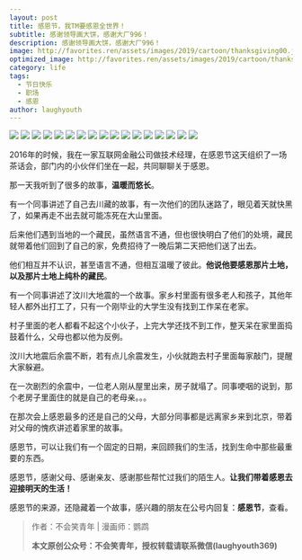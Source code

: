 ```yaml
---
layout: post
title: 感恩节，我TM要感恩全世界！
subtitle: 感谢领导画大饼，感谢大厂996！
description: 感谢领导画大饼，感谢大厂996！
image: http://favorites.ren/assets/images/2019/cartoon/thanksgiving00.jpeg
optimized_image: http://favorites.ren/assets/images/2019/cartoon/thanksgiving00.jpeg
category: life
tags:
  - 节日快乐
  - 职场
  - 感恩
author: laughyouth
---
```


![](http://favorites.ren/assets/images/2019/cartoon/thanksgiving01.jpeg)
![](http://favorites.ren/assets/images/2019/cartoon/thanksgiving02.jpeg)
![](http://favorites.ren/assets/images/2019/cartoon/thanksgiving03.jpeg)
![](http://favorites.ren/assets/images/2019/cartoon/thanksgiving04.jpeg)
![](http://favorites.ren/assets/images/2019/cartoon/thanksgiving05.jpeg)
![](http://favorites.ren/assets/images/2019/cartoon/thanksgiving06.jpeg)
![](http://favorites.ren/assets/images/2019/cartoon/thanksgiving07.jpeg)
![](http://favorites.ren/assets/images/2019/cartoon/thanksgiving08.jpeg)
![](http://favorites.ren/assets/images/2019/cartoon/thanksgiving09.jpeg)
![](http://favorites.ren/assets/images/2019/cartoon/thanksgiving10.jpeg)
![](http://favorites.ren/assets/images/2019/cartoon/thanksgiving11.jpeg)
![](http://favorites.ren/assets/images/2019/cartoon/thanksgiving12.jpeg)
![](http://favorites.ren/assets/images/2019/cartoon/thanksgiving13.jpeg)
![](http://favorites.ren/assets/images/2019/cartoon/thanksgiving14.jpeg)
![](http://favorites.ren/assets/images/2019/cartoon/thanksgiving15.jpeg)
![](http://favorites.ren/assets/images/2019/cartoon/thanksgiving16.jpeg)
![](http://favorites.ren/assets/images/2019/cartoon/thanksgiving17.jpeg)



2016年的时候，我在一家互联网金融公司做技术经理，在感恩节这天组织了一场茶话会，部门内的小伙伴们坐在一起，共同聊聊关于感恩。
 
那一天我听到了很多的故事，**温暖而悠长**。
 
有一个同事讲述了自己去川藏的故事，有一次他们的团队迷路了，眼见着天就快黑了，如果再走不出去就可能冻死在大山里面。
 
后来他们遇到当地的一个藏民，虽然语言不通，但也很快明白了他们的处境，藏民就带着他们回到了自己的家，免费招待了一晚后第二天把他们送了出去。
 
他们相互并不认识，甚至语言不通，但相互温暖了彼此。**他说他要感恩那片土地，以及那片土地上纯朴的藏民**。
 
有一个同事讲述了汶川大地震的一个故事。家乡村里面有很多老人和孩子，其他年轻人都外出打工了，只有一个刚毕业的大学生没有找到工作呆在老家。
 
村子里面的老人都看不起这个小伙子，上完大学还找不到工作，整天呆在家里面捣鼓着什么，父母也都以他为反例。
 
汶川大地震后余震不断，若有点儿余震发生，小伙就跑去村子里面每家敲门，提醒大家躲避。
 
在一次剧烈的余震中，一位老人刚从屋里出来，房子就塌了。同事哽咽的说到，那个老房子里面住的就是自己的老母亲。。。
 
在那次会上感恩最多的还是自己的父母，大部分同事都是远离家乡来到北京，带着对父母的愧疚讲述着家里的故事。
 
感恩节，可以让我们有一个固定的日期，来回顾我们的生活，找到生命中那些最重要的东西。
 
感恩节，感谢父母、感谢亲友、感谢那些帮忙过我们的陌生人。**让我们带着感恩去迎接明天的生活！**

感恩节的来源，还隐藏着一个故事，感兴趣的朋友在公号内回复：**感恩节**，查看。

>作者：不会笑青年 | 漫画师：鹦鹉
>
>**本文原创公众号：不会笑青年，授权转载请联系微信(laughyouth369)**